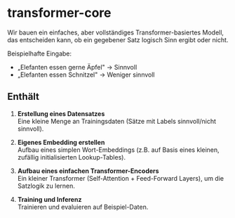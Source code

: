 # transformer-core

Wir bauen ein einfaches, aber vollständiges Transformer-basiertes Modell, das entscheiden kann, ob ein gegebener Satz logisch Sinn ergibt oder nicht.

Beispielhafte Eingabe:
* „Elefanten essen gerne Äpfel" → Sinnvoll
* „Elefanten essen Schnitzel" → Weniger sinnvoll

## Enthält

1. **Erstellung eines Datensatzes**  
   Eine kleine Menge an Trainingsdaten (Sätze mit Labels sinnvoll/nicht sinnvoll).

2. **Eigenes Embedding erstellen**  
   Aufbau eines simplen Wort-Embeddings (z.B. auf Basis eines kleinen, zufällig initialisierten Lookup-Tables).

3. **Aufbau eines einfachen Transformer-Encoders**  
   Ein kleiner Transformer (Self-Attention + Feed-Forward Layers), um die Satzlogik zu lernen.

4. **Training und Inferenz**  
   Trainieren und evaluieren auf Beispiel-Daten.
